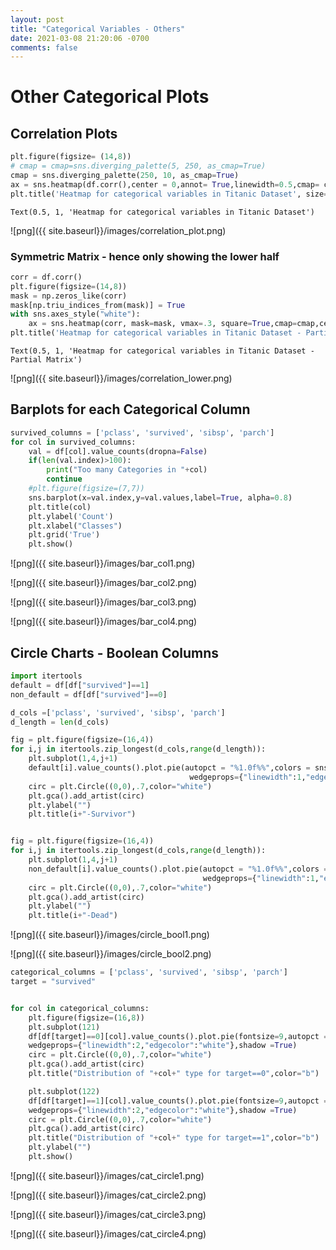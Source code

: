 ```yaml
---
layout: post
title: "Categorical Variables - Others"
date: 2021-03-08 21:20:06 -0700
comments: false
---
```


# Other Categorical Plots





## Correlation Plots


```python
plt.figure(figsize= (14,8))
# cmap = cmap=sns.diverging_palette(5, 250, as_cmap=True)
cmap = sns.diverging_palette(250, 10, as_cmap=True)
ax = sns.heatmap(df.corr(),center = 0,annot= True,linewidth=0.5,cmap= cmap)
plt.title('Heatmap for categorical variables in Titanic Dataset', size=15)
```




    Text(0.5, 1, 'Heatmap for categorical variables in Titanic Dataset')




![png]({{ site.baseurl}}/images/correlation_plot.png)


### Symmetric Matrix - hence only showing the lower half


```python
corr = df.corr()
plt.figure(figsize=(14,8))
mask = np.zeros_like(corr)
mask[np.triu_indices_from(mask)] = True
with sns.axes_style("white"):
    ax = sns.heatmap(corr, mask=mask, vmax=.3, square=True,cmap=cmap,center = 0)
plt.title('Heatmap for categorical variables in Titanic Dataset - Partial Matrix', size=15)
```




    Text(0.5, 1, 'Heatmap for categorical variables in Titanic Dataset - Partial Matrix')




![png]({{ site.baseurl}}/images/correlation_lower.png)


## Barplots for each Categorical Column 


```python
survived_columns = ['pclass', 'survived', 'sibsp', 'parch']
for col in survived_columns:
    val = df[col].value_counts(dropna=False)
    if(len(val.index)>100):
        print("Too many Categories in "+col)
        continue
    #plt.figure(figsize=(7,7))
    sns.barplot(x=val.index,y=val.values,label=True, alpha=0.8)
    plt.title(col)
    plt.ylabel('Count')
    plt.xlabel("Classes")
    plt.grid('True')
    plt.show()
```


![png]({{ site.baseurl}}/images/bar_col1.png)



![png]({{ site.baseurl}}/images/bar_col2.png)



![png]({{ site.baseurl}}/images/bar_col3.png)



![png]({{ site.baseurl}}/images/bar_col4.png)


## Circle Charts - Boolean Columns


```python
import itertools
default = df[df["survived"]==1]
non_default = df[df["survived"]==0]

d_cols =['pclass', 'survived', 'sibsp', 'parch']
d_length = len(d_cols)

fig = plt.figure(figsize=(16,4))
for i,j in itertools.zip_longest(d_cols,range(d_length)):
    plt.subplot(1,4,j+1)
    default[i].value_counts().plot.pie(autopct = "%1.0f%%",colors = sns.color_palette("prism"),startangle = 90,
                                        wedgeprops={"linewidth":1,"edgecolor":"white"},shadow =True)
    circ = plt.Circle((0,0),.7,color="white")
    plt.gca().add_artist(circ)
    plt.ylabel("")
    plt.title(i+"-Survivor")


fig = plt.figure(figsize=(16,4))
for i,j in itertools.zip_longest(d_cols,range(d_length)):
    plt.subplot(1,4,j+1)
    non_default[i].value_counts().plot.pie(autopct = "%1.0f%%",colors = sns.color_palette("prism",3),startangle = 90,
                                           wedgeprops={"linewidth":1,"edgecolor":"white"},shadow =True)
    circ = plt.Circle((0,0),.7,color="white")
    plt.gca().add_artist(circ)
    plt.ylabel("")
    plt.title(i+"-Dead")
```


![png]({{ site.baseurl}}/images/circle_bool1.png)



![png]({{ site.baseurl}}/images/circle_bool2.png)



```python
categorical_columns = ['pclass', 'survived', 'sibsp', 'parch']
target = "survived"
```


```python

for col in categorical_columns:
	plt.figure(figsize=(16,8))
	plt.subplot(121)
	df[df[target]==0][col].value_counts().plot.pie(fontsize=9,autopct = "%1.0f%%",colors = sns.color_palette("Set1"),
	wedgeprops={"linewidth":2,"edgecolor":"white"},shadow =True)
	circ = plt.Circle((0,0),.7,color="white")
	plt.gca().add_artist(circ)
	plt.title("Distribution of "+col+" type for target==0",color="b")

	plt.subplot(122)
	df[df[target]==1][col].value_counts().plot.pie(fontsize=9,autopct = "%1.0f%%", colors = sns.color_palette("Set1"),
	wedgeprops={"linewidth":2,"edgecolor":"white"},shadow =True)
	circ = plt.Circle((0,0),.7,color="white")
	plt.gca().add_artist(circ)
	plt.title("Distribution of "+col+" type for target==1",color="b")
	plt.ylabel("")
	plt.show()
```


![png]({{ site.baseurl}}/images/cat_circle1.png)



![png]({{ site.baseurl}}/images/cat_circle2.png)



![png]({{ site.baseurl}}/images/cat_circle3.png)



![png]({{ site.baseurl}}/images/cat_circle4.png)



```python

```
